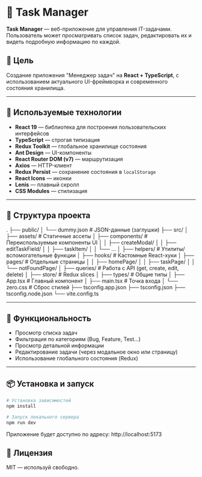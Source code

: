 # 📝 Task Manager

**Task Manager** — веб-приложение для управления IT-задачами. Пользователь может просматривать список задач, редактировать их и видеть подробную информацию по каждой.

## 🎯 Цель

Создание приложения "Менеджер задач" на **React + TypeScript**, с использованием актуального UI-фреймворка и современного состояния хранилища.

---

## 🚀 Используемые технологии

- **React 19** — библиотека для построения пользовательских интерфейсов
- **TypeScript** — строгая типизация
- **Redux Toolkit** — глобальное хранилище состояния
- **Ant Design** — UI-компоненты
- **React Router DOM (v7)** — маршрутизация
- **Axios** — HTTP-клиент
- **Redux Persist** — сохранение состояния в `localStorage`
- **React Icons** — иконки
- **Lenis** — плавный скролл
- **CSS Modules** — стилизация

---

## 📁 Структура проекта

.
├── public/
│   └── dummy.json         # JSON-данные (заглушки)
├── src/
│   ├── assets/            # Статичные ассеты
│   ├── components/        # Переиспользуемые компоненты UI
│   │   ├── createModal/
│   │   ├── editTaskField/
│   │   ├── taskItem/
│   │   └── …
│   ├── helpers/           # Утилиты/вспомогательные функции
│   ├── hooks/             # Кастомные React-хуки
│   ├── pages/             # Отдельные страницы
│   │   ├── homePage/
│   │   ├── taskPage/
│   │   └── notFoundPage/
│   ├── queries/           # Работа с API (get, create, edit, delete)
│   ├── store/             # Redux slices
│   ├── types/             # Общие типы
│   ├── App.tsx            # Главный компонент
│   ├── main.tsx           # Точка входа
│   └── zero.css           # Сброс стилей
├── tsconfig.app.json
├── tsconfig.json
├── tsconfig.node.json
└── vite.config.ts

---

## 🧠 Функциональность

- Просмотр списка задач
- Фильтрация по категориям (Bug, Feature, Test...)
- Просмотр детальной информации
- Редактирование задачи (через модальное окно или страницу)
- Использование глобального состояния (Redux)

---

## 📦 Установка и запуск

```bash
# Установка зависимостей
npm install

# Запуск локального сервера
npm run dev
```

Приложение будет доступно по адресу: http://localhost:5173

## 🧾 Лицензия

MIT — используй свободно.


